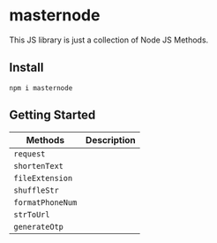 # masternode

This JS library is just a collection of Node JS Methods.

## Install

```
npm i masternode
```

## Getting Started

| Methods          | Description |
| ---------------- | ----------- |
| `request`        |             |
| `shortenText`    |             |
| `fileExtension`  |             |
| `shuffleStr`     |             |
| `formatPhoneNum` |             |
| `strToUrl`       |             |
| `generateOtp`    |             |
